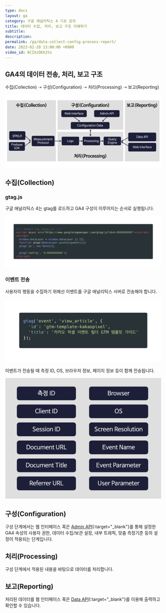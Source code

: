 ```yaml
---
type: docs
layout: ga
category: 구글 애널리틱스 4 기초 강의
title: 데이터 수집, 처리, 보고 구조 이해하기
subtitle: 
description: 
permalink: /ga/data-collect-config-process-report/
date: 2023-02-20 13:00:00 +0900
video_id: 6CIXzQkh2to
---
```


## GA4의 데이터 전송, 처리, 보고 구조

수집(Collection) ➝ 구성(Configuration) ➝ 처리(Processing) ➝ 보고(Reporting)

![데이터 구조](/images/docs/ga/data-collect-config-process-report/01.jpg)

## 수집(Collection)

### gtag.js

구글 애널리틱스 4는 gtag를 로드하고 GA4 구성이 이루어지는 순서로 실행됩니다.

![gtag](/images/docs/ga/data-collect-config-process-report/02.jpg)

### 이벤트 전송

사용자의 행동을 수집하기 위해선 이벤트를 구글 애널리틱스 서버로 전송해야 합니다.

![이벤트](/images/docs/ga/data-collect-config-process-report/03.jpg)

이벤트가 전송될 때 측정 ID, OS, 브라우저 정보, 페이지 정보 등이 함께 전송됩니다.

![이벤트 전송](/images/docs/ga/data-collect-config-process-report/04.jpg)

## 구성(Configuration)

구성 단계에서는 웹 인터페이스 혹은 [Admin API](https://developers.google.com/analytics/devguides/config/admin/v1){:target="_blank"}를 통해 설정한 GA4 속성의 사용자 권한, 데이터 수집/보관 설정, 내부 트래픽, 맞춤 측정기준 등의 설정이 적용되는 단계입니다.

## 처리(Processing)

구성 단계에서 적용된 내용을 바탕으로 데이터를 처리합니다.

## 보고(Reporting)

처리된 데이터를 웹 인터페이스 혹은 [Data API](https://developers.google.com/analytics/devguides/reporting/data/v1){:target="_blank"}를 이용해 출력하고 확인할 수 있습니다.